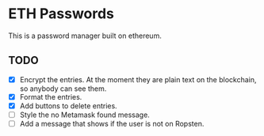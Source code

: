 # ETH Passwords

This is a password manager built on ethereum.

## TODO
- [x] Encrypt the entries. At the moment they are plain text on the blockchain, so anybody can see them.
- [x] Format the entries.
- [x] Add buttons to delete entries.
- [ ] Style the no Metamask found message.
- [ ] Add a message that shows if the user is not on Ropsten.